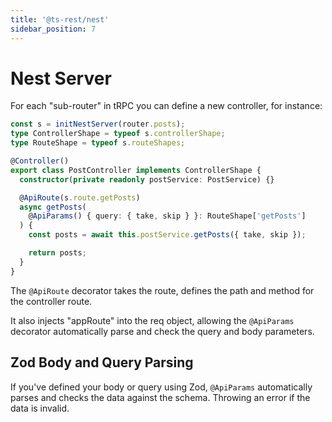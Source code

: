 ```yaml
---
title: '@ts-rest/nest'
sidebar_position: 7
---
```


# Nest Server

For each "sub-router" in tRPC you can define a new controller, for instance:

```typescript
const s = initNestServer(router.posts);
type ControllerShape = typeof s.controllerShape;
type RouteShape = typeof s.routeShapes;

@Controller()
export class PostController implements ControllerShape {
  constructor(private readonly postService: PostService) {}

  @ApiRoute(s.route.getPosts)
  async getPosts(
    @ApiParams() { query: { take, skip } }: RouteShape['getPosts']
  ) {
    const posts = await this.postService.getPosts({ take, skip });

    return posts;
  }
}
```

The `@ApiRoute` decorator takes the route, defines the path and method for the controller route.

It also injects "appRoute" into the req object, allowing the `@ApiParams` decorator automatically parse and check the query and body parameters.

## Zod Body and Query Parsing

If you've defined your body or query using Zod, `@ApiParams` automatically parses and checks the data against the schema. Throwing an error if the data is invalid.
